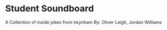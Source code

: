 # Student Soundboard
A Collection of inside jokes from twynham
      By: Oliver Leigh, Jordan Williams
